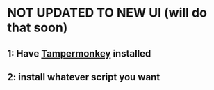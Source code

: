 # NOT UPDATED TO NEW UI (will do that soon)
## 1: Have [Tampermonkey](https://chrome.google.com/webstore/detail/tampermonkey/dhdgffkkebhmkfjojejmpbldmpobfkfo) installed 
## 2: install whatever script you want

